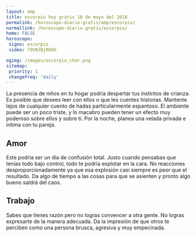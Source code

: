 ```yaml
---
layout: amp
title: escorpio hoy gratis 10 de mayo del 2018 
permalink: /horoscopo-diario-gratis/amp/escorpio/
normallink: /horoscopo-diario-gratis/escorpio/
home: FALSE
horoscopo:
 signo: escorpio
 video: 79VNJBjR60U

ogimg: /images/escorpio_char.png
sitemap:
 priority: 1
 changefreq: 'daily'
---
```



La presencia de niños en tu hogar podría despertar tus instintos de crianza. Es posible que desees leer con ellos o que les cuentes historias. Mantente lejos de cualquier cuento de hadas particularmente espantoso. El ambiente puede ser un poco triste, y lo macabro pueden tener un efecto muy poderoso sobre ellos y sobre ti. Por la noche, planea una velada privada e íntima con tu pareja.

## Amor

Este podría ser un día de confusión total. Justo cuando pensabas que tenías todo bajo control, todo te podría explotar en la cara. No reacciones desproporcionadamente ya que esa explosión casi siempre es peor que el resultado. Da algo de tiempo a las cosas para que se asienten y pronto algo bueno saldrá del caos.

## Trabajo

Sabes que tienes razón pero no logras convencer a otra gente. No logras expresarte de la manera adecuada. Da la impresión de que otros te perciben como una persona brusca, agresiva y muy empecinada.